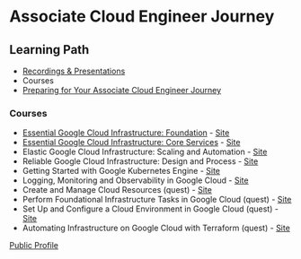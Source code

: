 # Associate Cloud Engineer Journey

## Learning Path

- [Recordings & Presentations](Recordings.md)
- Courses
- [Preparing for Your Associate Cloud Engineer Journey](docs/ACE_Workbook.pdf)

### Courses
- [Essential Google Cloud Infrastructure: Foundation](/Cloud%20Skills%20Boost/Google%20Cloud%20Fundamentals/Foundation/00.Readme.md) - [Site](https://www.cloudskillsboost.google/course_templates/50)
- [Essential Google Cloud Infrastructure: Core Services](/Cloud%20Skills%20Boost/Google%20Cloud%20Fundamentals/Core%20Services/00.Readme.md) - [Site](https://www.cloudskillsboost.google/course_templates/49)
- Elastic Google Cloud Infrastructure: Scaling and Automation - [Site](https://www.cloudskillsboost.google/course_templates/178)
- Reliable Google Cloud Infrastructure: Design and Process - [Site](https://www.cloudskillsboost.google/course_templates/41)
- Getting Started with Google Kubernetes Engine - [Site](https://www.cloudskillsboost.google/course_templates/2)
- Logging, Monitoring and Observability in Google Cloud - [Site](https://www.cloudskillsboost.google/course_templates/99)
- Create and Manage Cloud Resources (quest) - [Site](https://www.cloudskillsboost.google/quests/120)
- Perform Foundational Infrastructure Tasks in Google Cloud (quest) - [Site](https://www.cloudskillsboost.google/quests/118)
- Set Up and Configure a Cloud Environment in Google Cloud (quest) - [Site](https://www.cloudskillsboost.google/quests/119)
- Automating Infrastructure on Google Cloud with Terraform (quest) - [Site](https://www.cloudskillsboost.google/quests/159)



[Public Profile](https://www.cloudskillsboost.google/public_profiles/1d4a895a-93f4-4863-9212-5d4855fb9721)
